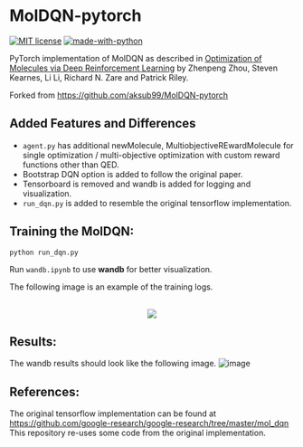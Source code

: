 # MolDQN-pytorch
[![MIT
license](https://img.shields.io/badge/License-MIT-blue.svg)](https://lbesson.mit-license.org/)
[![made-with-python](https://img.shields.io/badge/Made%20with-Python-1f425f.svg)](https://www.python.org/)

PyTorch implementation of MolDQN as described in [Optimization of Molecules via Deep Reinforcement Learning](https://www.nature.com/articles/s41598-019-47148-x)
by Zhenpeng Zhou, Steven Kearnes, Li Li, Richard N. Zare and Patrick Riley.

Forked from https://github.com/aksub99/MolDQN-pytorch

## Added Features and Differences
* `agent.py` has additional newMolecule, MultiobjectiveREwardMolecule for single optimization / multi-objective optimization with custom reward functions other than QED.
* Bootstrap DQN option is added to follow the original paper.
* Tensorboard is removed and wandb is added for logging and visualization.
* `run_dqn.py` is added to resemble the original tensorflow implementation.

## Training the MolDQN:

`python run_dqn.py`

Run `wandb.ipynb` to use **wandb** for better visualization.

The following image is an example of the training logs.<br/><br/>
<p align="center">
  <img src="https://user-images.githubusercontent.com/29084981/128024644-e93f9cb3-e63c-44a6-b939-5a040b6367b3.png">
</p>


## Results:

The wandb results should look like the following image.
![image]("https://user-images.githubusercontent.com/29084981/128026350-b8b1b1e2-66b0-44c8-88bb-bb06446589f7.png")





## References:
The original tensorflow implementation can be found at https://github.com/google-research/google-research/tree/master/mol_dqn
This repository re-uses some code from the original implementation.
